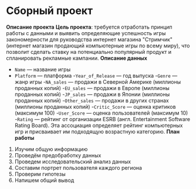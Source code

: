 # Сборный проект
**Описание проекта**
**Цель проекта**: требуется отработать принцип работы с данными и выявить определяющие успешность игры закономерности для руководства интернет магазина "Стримчик" (интернет магазин продающий компьютерные игры по всему миру), что позволит сделать ставку на потенциально популярный продукт и спланировать рекламные кампании.
**Описание данных**
- `Name` — название игры
- `Platform` — платформа
-`Year_of_Release` — год выпуска
-`Genre` — жанр игры
-`NA_sales` — продажи в Северной Америке (миллионы проданных копий)
-`EU_sales` — продажи в Европе (миллионы проданных копий)
-`JP_sales` — продажи в Японии (миллионы проданных копий)
-`Other_sales` — продажи в других странах (миллионы проданных копий)
-`Critic_Score` — оценка критиков (максимум 100)
-`User_Score` — оценка пользователей (максимум 10)
-`Rating` — рейтинг от организации ESRB (англ. Entertainment Software Rating Board). Эта ассоциация определяет рейтинг компьютерных игр и присваивает им подходящую возрастную категорию.
**План работы**

1. Изучим общую информацию
2. Проведём предобработку данных
3. Проведем исследовательский анализ данных
4. Составим портрет пользователя каждого региона
5. Проверим гипотезы
6. Напишем общий вывод
